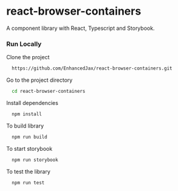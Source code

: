 # react-browser-containers

A component library with React, Typescript and Storybook.

### Run Locally

Clone the project

```bash
  https://github.com/EnhancedJax/react-browser-containers.git
```

Go to the project directory

```bash
  cd react-browser-containers
```

Install dependencies

```bash
  npm install
```

To build library

```bash
  npm run build
```

To start storybook

```bash
  npm run storybook
```

To test the library

```bash
  npm run test
```
